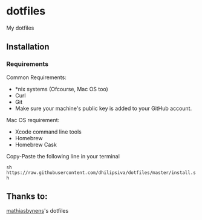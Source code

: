 dotfiles
========

My dotfiles


## Installation

### Requirements

Common Requirements:
* *nix systems (Ofcourse, Mac OS too)
* Curl
* Git
* Make sure your machine's public key is added to your GitHub account.

Mac OS requirement:
* Xcode command line tools
* Homebrew
* Homebrew Cask

Copy-Paste the following line in your terminal

`sh https://raw.githubusercontent.com/dhilipsiva/dotfiles/master/install.sh`

## Thanks to:
[mathiasbynens](https://github.com/mathiasbynens/dotfiles)'s dotfiles
